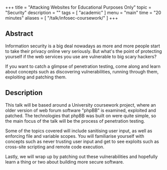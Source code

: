+++
title = "Attacking Websites for Educational Purposes Only"
topic = "Security"
description = ""
tags = [
    "academic"
]
menu = "main"
time = "20 minutes"
aliases = [
    "/talk/infosec-coursework/"
]
+++

## Abstract 
Information security is a big deal nowadays as more and more people start to take their privacy online very seriously. But what's the point of protecting yourself if the web services you use are vulnerable to big scary hackers? 

If you want to catch a glimpse of penetration testing, come along and learn about concepts such as discovering vulnerabilities, running through them, exploiting and patching them. 

## Description 
This talk will be based around a University coursework project, where an older version of web forum software "phpBB" is examined, exploited and patched. The technologies that phpBB was built on were quite simple, so the main focus of the talk will be the process of penetration testing. 

Some of the topics covered will include sanitising user input, as well as enforcing file and variable scopes. You will familiarise yourself with concepts such as never trusting user input and get to see exploits such as cross-site scripting and remote code execution. 

Lastly, we will wrap up by patching out these vulnerabilities and hopefully learn a thing or two about building more secure software. 